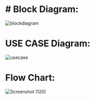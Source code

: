 # # Block Diagram:
![blockdiagram](https://user-images.githubusercontent.com/42562641/157853373-474f64a8-5aa3-43e0-9859-918a6d484591.jpg)


# USE CASE Diagram:
![usecase](https://user-images.githubusercontent.com/42562641/157808394-f7c70346-51a8-4248-837e-07dd47ea6a81.jpg)

# Flow Chart:
![Screenshot (120)](https://user-images.githubusercontent.com/98826329/157848055-6ac0d5e1-a0c9-4a8e-92ff-c51b1bf81cca.png)


